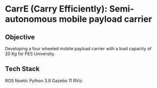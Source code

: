 # CarrE (Carry Efficiently): Semi-autonomous mobile payload carrier

## Objective
Developing a four wheeled mobile payload carrier with a load capacity of 20 Kg for PES University. 

## Tech Stack
ROS Noetic
Python 3.8
Gazebo 11
RViz